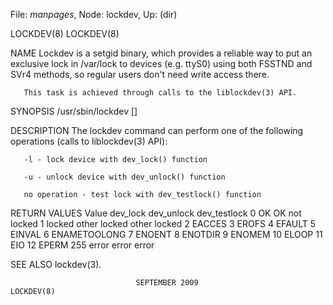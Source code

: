 File: *manpages*,  Node: lockdev,  Up: (dir)

LOCKDEV(8)                                                          LOCKDEV(8)



NAME
       Lockdev  is  a  setgid  binary, which provides a reliable way to put an
       exclusive lock in /var/lock to devices (e.g. ttyS0) using  both  FSSTND
       and SVr4 methods, so regular users don't need write access there.

       This task is achieved through calls to the liblockdev(3) API.


SYNOPSIS
       /usr/sbin/lockdev [<operation>] <device>


DESCRIPTION
       The  lockdev command can perform one of the following operations (calls
       to liblockdev(3) API):

       -l - lock device with dev_lock() function

       -u - unlock device with dev_unlock() function

       no operation - test lock with dev_testlock() function


RETURN VALUES
          Value  dev_lock         dev_unlock       dev_testlock
          0      OK               OK               not locked
          1      locked other     locked other     locked
          2      EACCES
          3      EROFS
          4      EFAULT
          5      EINVAL
          6      ENAMETOOLONG
          7      ENOENT
          8      ENOTDIR
          9      ENOMEM
         10      ELOOP
         11      EIO
         12      EPERM
        255      error               error               error


SEE ALSO
       lockdev(3).



                                SEPTEMBER 2009                      LOCKDEV(8)
